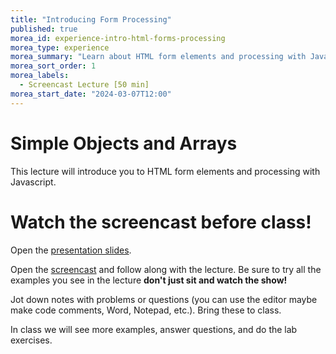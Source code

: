 ```yaml
--- 
title: "Introducing Form Processing" 
published: true 
morea_id: experience-intro-html-forms-processing
morea_type: experience 
morea_summary: "Learn about HTML form elements and processing with Javascript"
morea_sort_order: 1 
morea_labels:
  - Screencast Lecture [50 min]
morea_start_date: "2024-03-07T12:00"
---
```

# Simple Objects and Arrays
This lecture will introduce you to HTML form elements and processing with Javascript.

# Watch the screencast before class!
Open the [presentation slides](ITM352_Forms.ppt). 

Open the [screencast](https://youtu.be/73-ABDXCC2s) and follow along with the lecture. Be sure to try all the examples you see in the lecture  **don't just sit and watch the show!**

Jot down notes with problems or questions (you can use the editor maybe make code comments, Word, Notepad, etc.). Bring these to class.

In class we will see more examples, answer questions, and do the lab exercises. 
